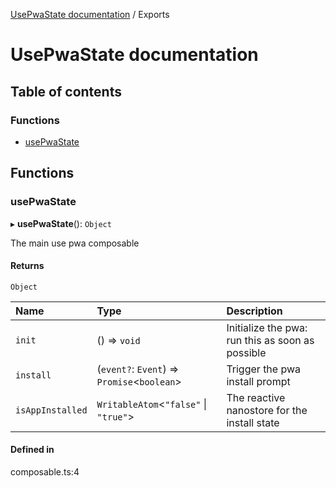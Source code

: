 [UsePwaState documentation](README.md) / Exports

# UsePwaState documentation

## Table of contents

### Functions

- [usePwaState](modules.md#usepwastate)

## Functions

### usePwaState

▸ **usePwaState**(): `Object`

The main use pwa composable

#### Returns

`Object`

| Name | Type | Description |
| :------ | :------ | :------ |
| `init` | () => `void` | Initialize the pwa: run this as soon as possible |
| `install` | (`event?`: `Event`) => `Promise`<`boolean`\> | Trigger the pwa install prompt |
| `isAppInstalled` | `WritableAtom`<``"false"`` \| ``"true"``\> | The reactive nanostore for the install state |

#### Defined in

composable.ts:4
